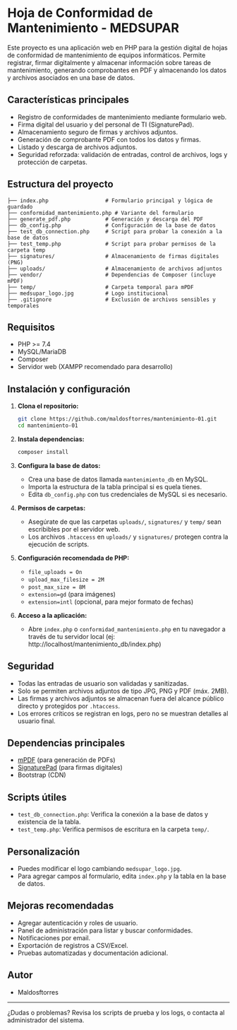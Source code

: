 # Hoja de Conformidad de Mantenimiento - MEDSUPAR

Este proyecto es una aplicación web en PHP para la gestión digital de hojas de conformidad de mantenimiento de equipos informáticos. Permite registrar, firmar digitalmente y almacenar información sobre tareas de mantenimiento, generando comprobantes en PDF y almacenando los datos y archivos asociados en una base de datos.

## Características principales

- Registro de conformidades de mantenimiento mediante formulario web.
- Firma digital del usuario y del personal de TI (SignaturePad).
- Almacenamiento seguro de firmas y archivos adjuntos.
- Generación de comprobante PDF con todos los datos y firmas.
- Listado y descarga de archivos adjuntos.
- Seguridad reforzada: validación de entradas, control de archivos, logs y protección de carpetas.

## Estructura del proyecto

```
├── index.php                  # Formulario principal y lógica de guardado
├── conformidad_mantenimiento.php # Variante del formulario
├── generate_pdf.php           # Generación y descarga del PDF
├── db_config.php              # Configuración de la base de datos
├── test_db_connection.php     # Script para probar la conexión a la base de datos
├── test_temp.php              # Script para probar permisos de la carpeta temp
├── signatures/                # Almacenamiento de firmas digitales (PNG)
├── uploads/                   # Almacenamiento de archivos adjuntos
├── vendor/                    # Dependencias de Composer (incluye mPDF)
├── temp/                      # Carpeta temporal para mPDF
├── medsupar_logo.jpg          # Logo institucional
├── .gitignore                 # Exclusión de archivos sensibles y temporales
```

## Requisitos

- PHP >= 7.4
- MySQL/MariaDB
- Composer
- Servidor web (XAMPP recomendado para desarrollo)

## Instalación y configuración

1. **Clona el repositorio:**
   ```bash
   git clone https://github.com/maldosftorres/mantenimiento-01.git
   cd mantenimiento-01
   ```

2. **Instala dependencias:**
   ```bash
   composer install
   ```

3. **Configura la base de datos:**
   - Crea una base de datos llamada `mantenimiento_db` en MySQL.
   - Importa la estructura de la tabla principal si es quela tienes.
   - Edita `db_config.php` con tus credenciales de MySQL si es necesario.

4. **Permisos de carpetas:**
   - Asegúrate de que las carpetas `uploads/`, `signatures/` y `temp/` sean escribibles por el servidor web.
   - Los archivos `.htaccess` en `uploads/` y `signatures/` protegen contra la ejecución de scripts.

5. **Configuración recomendada de PHP:**
   - `file_uploads = On`
   - `upload_max_filesize = 2M`
   - `post_max_size = 8M`
   - `extension=gd` (para imágenes)
   - `extension=intl` (opcional, para mejor formato de fechas)

6. **Acceso a la aplicación:**
   - Abre `index.php` o `conformidad_mantenimiento.php` en tu navegador a través de tu servidor local (ej: http://localhost/mantenimiento_db/index.php)

## Seguridad

- Todas las entradas de usuario son validadas y sanitizadas.
- Solo se permiten archivos adjuntos de tipo JPG, PNG y PDF (máx. 2MB).
- Las firmas y archivos adjuntos se almacenan fuera del alcance público directo y protegidos por `.htaccess`.
- Los errores críticos se registran en logs, pero no se muestran detalles al usuario final.

## Dependencias principales

- [mPDF](https://mpdf.github.io/) (para generación de PDFs)
- [SignaturePad](https://github.com/szimek/signature_pad) (para firmas digitales)
- Bootstrap (CDN)

## Scripts útiles

- `test_db_connection.php`: Verifica la conexión a la base de datos y existencia de la tabla.
- `test_temp.php`: Verifica permisos de escritura en la carpeta `temp/`.

## Personalización

- Puedes modificar el logo cambiando `medsupar_logo.jpg`.
- Para agregar campos al formulario, edita `index.php` y la tabla en la base de datos.

## Mejoras recomendadas

- Agregar autenticación y roles de usuario.
- Panel de administración para listar y buscar conformidades.
- Notificaciones por email.
- Exportación de registros a CSV/Excel.
- Pruebas automatizadas y documentación adicional.

## Autor

- Maldosftorres

---

¿Dudas o problemas? Revisa los scripts de prueba y los logs, o contacta al administrador del sistema.
